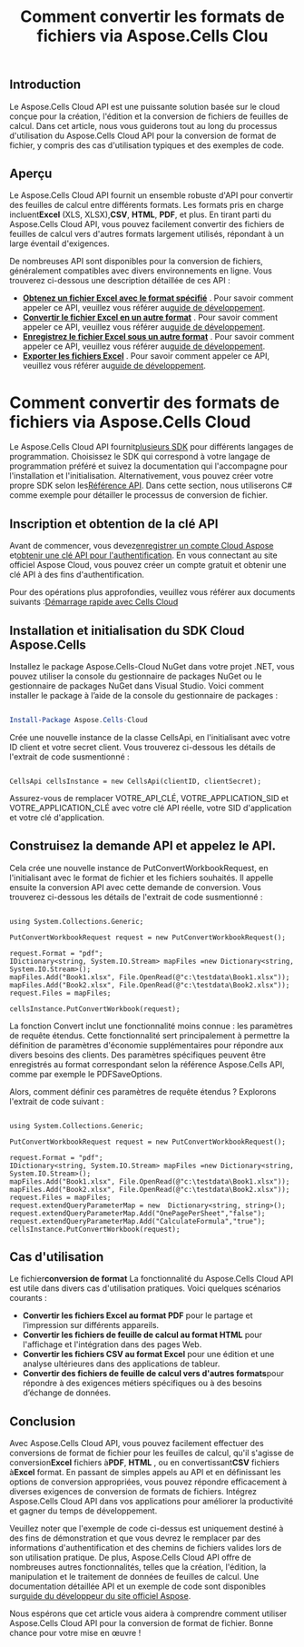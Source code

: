 ﻿---
title: Comment convertir les formats de fichiers via Aspose.Cells Clou
type: docs
url: /fr/how-to-convert-file-formats
description: Comment convertir des formats de fichiers via Aspose.Cells Cloud
weight: 10
kwords: Excel, Office Cloud, REST API, Feuille de calcul, PDF, CSV, Json, Markdwon, Comment convertir des formats de fichiers via Aspose.Cells Cloud
---
## Introduction
Le Aspose.Cells Cloud API est une puissante solution basée sur le cloud conçue pour la création, l'édition et la conversion de fichiers de feuilles de calcul. Dans cet article, nous vous guiderons tout au long du processus d'utilisation du Aspose.Cells Cloud API pour la conversion de format de fichier, y compris des cas d'utilisation typiques et des exemples de code.

## Aperçu

Le Aspose.Cells Cloud API fournit un ensemble robuste d'API pour convertir des feuilles de calcul entre différents formats. Les formats pris en charge incluent**Excel** (XLS, XLSX),**CSV**, **HTML**, **PDF**, et plus. En tirant parti du Aspose.Cells Cloud API, vous pouvez facilement convertir des fichiers de feuilles de calcul vers d'autres formats largement utilisés, répondant à un large éventail d'exigences.

De nombreuses API sont disponibles pour la conversion de fichiers, généralement compatibles avec divers environnements en ligne. Vous trouverez ci-dessous une description détaillée de ces API :

- **[Obtenez un fichier Excel avec le format spécifié](https://reference.aspose.cloud/cells/#/Conversion/GetWorkbook)** . Pour savoir comment appeler ce API, veuillez vous référer au[guide de développement](https://docs.aspose.cloud/cells/export-different-formats/).
- **[Convertir le fichier Excel en un autre format](https://reference.aspose.cloud/cells/#/Conversion/PutConvertWorkbook)** . Pour savoir comment appeler ce API, veuillez vous référer au[guide de développement](https://docs.aspose.cloud/cells/convert/excel-to-different-formats/).
- **[Enregistrez le fichier Excel sous un autre format](https://reference.aspose.cloud/cells/#/Conversion/PostWorkbookSaveAs)** . Pour savoir comment appeler ce API, veuillez vous référer au[guide de développement](https://docs.aspose.cloud/cells/saveas-other-formats/).
- **[Exporter les fichiers Excel](https://reference.aspose.cloud/cells/#/LightCells/PostExport)** . Pour savoir comment appeler ce API, veuillez vous référer au[guide de développement](https://docs.aspose.cloud/cells/export/excel-to-different-formats/).


# Comment convertir des formats de fichiers via Aspose.Cells Cloud

 Le Aspose.Cells Cloud API fournit[plusieurs SDK](https://github.com/aspose-cells-cloud) pour différents langages de programmation. Choisissez le SDK qui correspond à votre langage de programmation préféré et suivez la documentation qui l'accompagne pour l'installation et l'initialisation. Alternativement, vous pouvez créer votre propre SDK selon les[Référence API](https://reference.aspose.cloud/cells/). Dans cette section, nous utiliserons C# comme exemple pour détailler le processus de conversion de fichier.


## Inscription et obtention de la clé API

 Avant de commencer, vous devez[enregistrer un compte Cloud Aspose](https://id.containerize.com/signup) et[obtenir une clé API pour l'authentification](https://dashboard.aspose.cloud/applications). En vous connectant au site officiel Aspose Cloud, vous pouvez créer un compte gratuit et obtenir une clé API à des fins d'authentification.

 Pour des opérations plus approfondies, veuillez vous référer aux documents suivants :[Démarrage rapide avec Cells Cloud](https://docs.aspose.cloud/cells/quickstart/)


## Installation et initialisation du SDK Cloud Aspose.Cells

Installez le package Aspose.Cells-Cloud NuGet dans votre projet .NET, vous pouvez utiliser la console du gestionnaire de packages NuGet ou le gestionnaire de packages NuGet dans Visual Studio.
Voici comment installer le package à l’aide de la console du gestionnaire de packages :

```Powershell

Install-Package Aspose.Cells-Cloud

```
Crée une nouvelle instance de la classe CellsApi, en l'initialisant avec votre ID client et votre secret client. Vous trouverez ci-dessous les détails de l'extrait de code susmentionné :

```CSharp

CellsApi cellsInstance = new CellsApi(clientID, clientSecret);

```

Assurez-vous de remplacer VOTRE_API_CLÉ, VOTRE_APPLICATION_SID et VOTRE_APPLICATION_CLÉ avec votre clé API réelle, votre SID d'application et votre clé d'application.

## Construisez la demande API et appelez le API.

Cela crée une nouvelle instance de PutConvertWorkbookRequest, en l'initialisant avec le format de fichier et les fichiers souhaités. Il appelle ensuite la conversion API avec cette demande de conversion. Vous trouverez ci-dessous les détails de l'extrait de code susmentionné :


```CSharp

using System.Collections.Generic;

PutConvertWorkbookRequest request = new PutConvertWorkbookRequest();

request.Format = "pdf";
IDictionary<string, System.IO.Stream> mapFiles =new Dictionary<string, System.IO.Stream>(); 
mapFiles.Add("Book1.xlsx", File.OpenRead(@"c:\testdata\Book1.xlsx"));
mapFiles.Add("Book2.xlsx", File.OpenRead(@"c:\testdata\Book2.xlsx"));
request.Files = mapFiles;

cellsInstance.PutConvertWorkbook(request);

```

La fonction Convert inclut une fonctionnalité moins connue : les paramètres de requête étendus. Cette fonctionnalité sert principalement à permettre la définition de paramètres d'économie supplémentaires pour répondre aux divers besoins des clients. Des paramètres spécifiques peuvent être enregistrés au format correspondant selon la référence Aspose.Cells API, comme par exemple le PDFSaveOptions.

Alors, comment définir ces paramètres de requête étendus ? Explorons l'extrait de code suivant :

```CSharp

using System.Collections.Generic;

PutConvertWorkbookRequest request = new PutConvertWorkbookRequest();

request.Format = "pdf";
IDictionary<string, System.IO.Stream> mapFiles =new Dictionary<string, System.IO.Stream>(); 
mapFiles.Add("Book1.xlsx", File.OpenRead(@"c:\testdata\Book1.xlsx"));
mapFiles.Add("Book2.xlsx", File.OpenRead(@"c:\testdata\Book2.xlsx"));
request.Files = mapFiles;
request.extendQueryParameterMap = new  Dictionary<string, string>();
request.extendQueryParameterMap.Add("OnePagePerSheet","false");
request.extendQueryParameterMap.Add("CalculateFormula","true");
cellsInstance.PutConvertWorkbook(request);

```

## Cas d'utilisation

 Le fichier**conversion de format** La fonctionnalité du Aspose.Cells Cloud API est utile dans divers cas d'utilisation pratiques. Voici quelques scénarios courants :

- **Convertir les fichiers Excel au format PDF** pour le partage et l’impression sur différents appareils.
- **Convertir les fichiers de feuille de calcul au format HTML** pour l'affichage et l'intégration dans des pages Web.
- **Convertir les fichiers CSV au format Excel** pour une édition et une analyse ultérieures dans des applications de tableur.
- **Convertir des fichiers de feuille de calcul vers d'autres formats**pour répondre à des exigences métiers spécifiques ou à des besoins d’échange de données.

## Conclusion

 Avec Aspose.Cells Cloud API, vous pouvez facilement effectuer des conversions de format de fichier pour les feuilles de calcul, qu'il s'agisse de conversion**Excel** fichiers à**PDF**, **HTML** , ou en convertissant**CSV** fichiers à**Excel** format. En passant de simples appels au API et en définissant les options de conversion appropriées, vous pouvez répondre efficacement à diverses exigences de conversion de formats de fichiers. Intégrez Aspose.Cells Cloud API dans vos applications pour améliorer la productivité et gagner du temps de développement.

 Veuillez noter que l'exemple de code ci-dessus est uniquement destiné à des fins de démonstration et que vous devrez le remplacer par des informations d'authentification et des chemins de fichiers valides lors de son utilisation pratique. De plus, Aspose.Cells Cloud API offre de nombreuses autres fonctionnalités, telles que la création, l'édition, la manipulation et le traitement de données de feuilles de calcul. Une documentation détaillée API et un exemple de code sont disponibles sur[guide du développeur du site officiel Aspose](/developer-guide/).

Nous espérons que cet article vous aidera à comprendre comment utiliser Aspose.Cells Cloud API pour la conversion de format de fichier. Bonne chance pour votre mise en œuvre !

